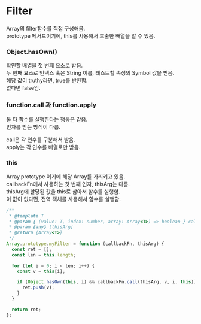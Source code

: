 # Filter

Array의 filter함수를 직접 구성해봄. <br/>
prototype 메서드이기에, this를 사용해서 호출한 배열을 알 수 있음.

### Object.hasOwn()

확인할 배열을 첫 번째 요소로 받음.<br/>
두 번째 요소로 인덱스 혹은 String 이름, 테스트할 속성의 Symbol 값을 받음. <br/>
해당 값이 truthy라면, true를 반환함. <br/>
없다면 false임.

### function.call 과 function.apply

둘 다 함수를 실행한다는 행동은 같음. <br/>
인자를 받는 방식이 다름.

call은 각 인수를 구분해서 받음. <br/>
apply는 각 인수를 배열로만 받음.

### this

Array.prototype 이기에 해당 Array를 가리키고 있음. <br/>
callbackFn에서 사용하는 첫 번째 인자, thisArg는 다름. <br/>
thisArg에 할당된 값을 this로 삼아서 함수를 실행함. <br/>
이 값이 없다면, 전역 객체를 사용해서 함수를 실행함.

```javascript
/**
 * @template T
 * @param { (value: T, index: number, array: Array<T>) => boolean } callbackFn
 * @param {any} [thisArg]
 * @return {Array<T>}
 */
Array.prototype.myFilter = function (callbackFn, thisArg) {
  const ret = [];
  const len = this.length;

  for (let i = 0; i < len; i++) {
    const v = this[i];

    if (Object.hasOwn(this, i) && callbackFn.call(thisArg, v, i, this)) {
      ret.push(v);
    }
  }

  return ret;
};
```
